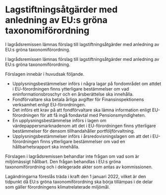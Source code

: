 # Lagstiftningsåtgärder med anledning av EU:s gröna taxonomiförordning

I lagrådsremissen lämnas förslag till lagstiftningsåtgärder med anledning av EU:s gröna taxonomiförordning.

I lagrådsremissen lämnas förslag till lagstiftningsåtgärder med anledning av EU:s gröna taxonomiförordning.

Förslagen innebär i huvudsak följande.

* Upplysningsbestämmelser införs i några lagar på fondområdet om attdet i EU-förordningen finns ytterligare bestämmelser om vad eninformationsbroschyr och en årsberättelse ska innehålla.
* Fondförvaltare ska betala årliga avgifter för Finansinspektionens verksamhet enligt EU-förordningen.
* Det införs ett krav på att fondförvaltare ska lämna information enligt EU-förordningen för att få ingå fondavtal med Pensionsmyndigheten.
* En upplysningsbestämmelse införs i lagen om värdepappersmarknadenom att det i EU-förordningen finns ytterligare bestämmelser för densom tillhandahåller portföljförvaltning.
* Upplysningsbestämmelser införs i årsredovisningslagen om att det i EU-förordningen finns ytterligare bestämmelser om vad en hållbarhetsrapport ska innehålla.

Förslagen i lagrådsremissen behandlar inte frågan om vad som är miljömässigt hållbart. Den frågan behandlas i EU:s gröna taxonomiförordning och i delegerade akter som antas av kommissionen.

Lagändringarna föreslås träda i kraft den 1 januari 2022, vilket är den tidpunkt då EU:s gröna taxonomiförordning ska börja tillämpas i de delar som gäller förordningens klimatrelaterade miljömål.
